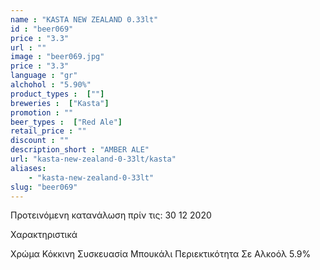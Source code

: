 ```yaml
---
name : "KASTA NEW ZEALAND 0.33lt"
id : "beer069"
price : "3.3"
url : ""
image : "beer069.jpg"
price : "3.3"
language : "gr"
alchohol : "5.90%"
product_types :  [""]
breweries :  ["Kasta"]
promotion : ""
beer_types :  ["Red Ale"]
retail_price : ""
discount : ""
description_short : "AMBER ALE"
url: "kasta-new-zealand-0-33lt/kasta"
aliases: 
    - "kasta-new-zealand-0-33lt"
slug: "beer069"
---
```


Προτεινόμενη κατανάλωση πρίν τις: 30 12 2020

Χαρακτηριστικά

Χρώμα
Κόκκινη
Συσκευασία
Μπουκάλι
Περιεκτικότητα Σε Αλκοόλ
5.9%